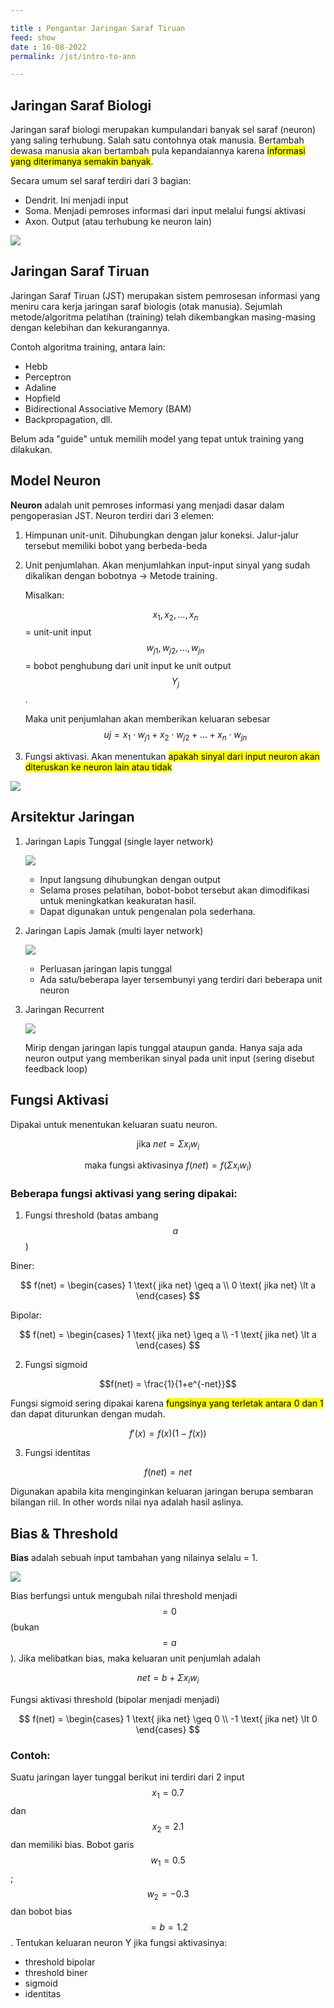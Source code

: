 ```yaml
---

title : Pengantar Jaringan Saraf Tiruan
feed: show
date : 16-08-2022
permalink: /jst/intro-to-ann

---
```


## Jaringan Saraf Biologi

Jaringan saraf biologi merupakan kumpulandari banyak sel saraf (neuron) yang saling terhubung. Salah satu contohnya otak manusia. Bertambah dewasa manusia akan bertambah pula kepandaiannya karena <mark>informasi yang diterimanya semakin banyak</mark>.

Secara umum sel saraf terdiri dari 3 bagian:

- Dendrit. Ini menjadi input
- Soma. Menjadi pemroses informasi dari input melalui fungsi aktivasi
- Axon. Output (atau terhubung ke neuron lain)

![](../assets/img/2022-08-16-21-15-10.png)

## Jaringan Saraf Tiruan

Jaringan Saraf Tiruan (JST) merupakan sistem pemrosesan informasi yang meniru cara kerja jaringan saraf biologis (otak manusia). Sejumlah metode/algoritma pelatihan (training) telah dikembangkan masing-masing dengan kelebihan dan kekurangannya.

Contoh algoritma training, antara lain:

- Hebb
- Perceptron
- Adaline
- Hopfield
- Bidirectional Associative Memory (BAM)
- Backpropagation, dll.

Belum ada "guide" untuk memilih model yang tepat untuk training yang dilakukan.

## Model Neuron

**Neuron** adalah unit pemroses informasi yang menjadi dasar dalam pengoperasian JST. Neuron terdiri dari 3 elemen:

1. Himpunan unit-unit. Dihubungkan dengan jalur koneksi. Jalur-jalur tersebut memiliki bobot yang berbeda-beda
2. Unit penjumlahan. Akan menjumlahkan input-input sinyal yang sudah dikalikan dengan bobotnya -> Metode training.
    
    Misalkan:

    $$x_1, x_2, \dots, x_n$$ = unit-unit input
    $$w_{j1}, w_{j2}, \dots, w_{jn}$$ = bobot penghubung dari unit input ke unit output $$Y_j$$.

    Maka unit penjumlahan akan memberikan keluaran sebesar $$uj = x_1 \cdot w_{j1} + x_2 \cdot w_{j2} + \dots + x_n \cdot w_{jn}$$
    
3. Fungsi aktivasi. Akan menentukan <mark>apakah sinyal dari input neuron akan diteruskan ke neuron lain atau tidak</mark>

![](https://miro.medium.com/max/1040/1*TbOZ8WiqXTckkaQpZq0Xaw.png)

## Arsitektur Jaringan

1. Jaringan Lapis Tunggal (single layer network)
   
   ![](https://usercontent1.hubstatic.com/3993124_f520.jpg)

   - Input langsung dihubungkan dengan output
   - Selama proses pelatihan, bobot-bobot tersebut akan dimodifikasi untuk meningkatkan keakuratan hasil.
   - Dapat digunakan untuk pengenalan pola sederhana.

2. Jaringan Lapis Jamak (multi layer network)
   
   ![](https://www.researchgate.net/profile/Maria_Haritou/publication/291339457/figure/fig1/AS:334187497312256@1456687916125/Typical-structure-of-a-feed-forward-multilayer-neural-network.png)

   - Perluasan jaringan lapis tunggal
   - Ada satu/beberapa layer tersembunyi yang terdiri dari beberapa unit neuron

3. Jaringan Recurrent
   
   ![](https://cdn-images-1.medium.com/max/1200/1*K6s4Li0fTl1pSX4-WPBMMA.jpeg)
   
   Mirip dengan jaringan lapis tunggal ataupun ganda. Hanya saja ada neuron output yang memberikan sinyal pada unit input (sering disebut feedback loop)

## Fungsi Aktivasi

Dipakai untuk menentukan keluaran suatu neuron.

$$\text{jika } net = \Sigma{x_i w_i}$$

$$\text{maka fungsi aktivasinya } f(net) = f(\Sigma{x_i w_i})$$

### Beberapa fungsi aktivasi yang sering dipakai:

1. Fungsi threshold (batas ambang $$a$$)
   
Biner:

$$
f(net) = \begin{cases}
1 \text{ jika net} \geq a \\
0 \text{ jika net} \lt a
\end{cases}
$$

Bipolar:

$$
f(net) = \begin{cases}
1 \text{ jika net} \geq a \\
-1 \text{ jika net} \lt a
\end{cases}
$$

2. Fungsi sigmoid

$$f(net) = \frac{1}{1+e^{-net}}$$

Fungsi sigmoid sering dipakai karena <mark> fungsinya yang terletak antara 0 dan 1</mark> dan dapat diturunkan dengan mudah.

$$f'(x) = f(x) (1-f(x))$$

3. Fungsi identitas

$$f(net) = net$$

Digunakan apabila kita menginginkan keluaran jaringan berupa sembaran bilangan riil. In other words nilai nya adalah hasil aslinya.

## Bias & Threshold

**Bias** adalah sebuah input tambahan yang nilainya selalu = 1.

[![](https://qph.fs.quoracdn.net/main-qimg-045c821538df289d43b0af89f042d037)](https://www.quora.com/What-is-bias-in-artificial-neural-network)

Bias berfungsi untuk mengubah nilai threshold menjadi $$= 0$$ (bukan $$= a$$). Jika melibatkan bias, maka keluaran unit penjumlah adalah

$$net = b + \Sigma{x_i w_i}$$

Fungsi aktivasi threshold (bipolar menjadi menjadi)

$$
f(net) = \begin{cases}
1 \text{ jika net} \geq 0 \\
-1 \text{ jika net} \lt 0
\end{cases}
$$

### Contoh:

Suatu jaringan layer tunggal berikut ini terdiri dari 2 input $$x_1 = 0.7$$ dan $$x_2 = 2.1$$ dan memiliki bias. Bobot garis $$w_1 = 0.5$$; $$w_2 = -0.3$$ dan bobot bias $$= b = 1.2$$. Tentukan keluaran neuron Y jika fungsi aktivasinya:

- threshold bipolar
- threshold biner
- sigmoid
- identitas